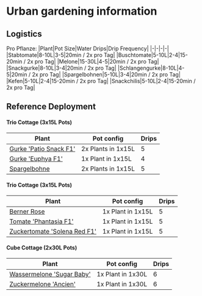 # Urban gardening information

## Logistics

Pro Pflanze:
|Plant|Pot Size|Water Drips|Drip Frequency|
|-|-|-|-|
|Stabtomate|8-10L|3-5|20min / 2x pro Tag|
|Buschtomate|5-10L|2-4|15-20min / 2x pro Tag|
|Melone|15-30L|4-5|20min / 2x pro Tag|
|Snackgurke|8-10L|3-4|20min / 2x pro Tag|
|Schlangengurke|8-10L|4-5|20min / 2x pro Tag|
|Spargelbohnen|5-10L|3-4|20min / 2x pro Tag|
|Kefen|5-10L|2-4|15-20min / 2x pro Tag|
|Snackchilis|5-10L|2-4|15-20min / 2x pro Tag|

## Reference Deployment

#### Trio Cottage (3x15L Pots)
|Plant|Pot config|Drips|
|-|-|-|
|[Gurke 'Patio Snack F1'](https://www.saemereien.ch/gurkensamen-kaufen-Patio-Snack-cucumis-sativus-samen)|2x Plants in 1x15L|5|
|[Gurke 'Euphya F1'](https://www.saemereien.ch/gurkensamen-kaufen-Euphya-f1-profiline-cucumis-sativus-samen)|1x Plant in 1x15L|4|
|[Spargelbohne](https://www.saemereien.ch/bohnensamen-kaufen-spargelbohne-vigna-unguiculata-subsp-sesquipedalis-samen)|2x Plants in 1x15L|5|

#### Trio Cottage (3x15L Pots)
|Plant|Pot config|Drips|
|-|-|-|
|[Berner Rose](https://www.saemereien.ch/tomatensamen-kaufen-tomate-berner-rosen-lycopersicon-esculentum-bio-samen_1)|1x Plant in 1x15L|5|
|[Tomate 'Phantasia F1'](https://www.saemereien.ch/tomatensamen-kaufen-tomate-Phantasia-lycopersicon-esculentum-tomatensamen)|1x Plant in 1x15L|5|
|[Zuckertomate 'Solena Red F1'](https://www.saemereien.ch/tomatensamen-bestellen-tomate-zucker-tomate-solena-red-f1-lycopersicon-esculentum-tomatensamen)|1x Plant in 1x15L |5|

#### Cube Cottage (2x30L Pots)
|Plant|Pot config|Drips|
|-|-|-|
|[Wassermelone 'Sugar Baby'](https://www.saemereien.ch/melonensamen-kaufen-wassermelone-sugar-baby-citrullus-lanatus-bio-samen)|1x Plant in 1x30L|6|
|[Zuckermelone 'Ancien'](https://www.saemereien.ch/melonensamen-kaufen-melone-zuckermelone-zuckermelone-ancien-cucumis-melo-bio-samen)|1x Plant in 1x30L|6|
